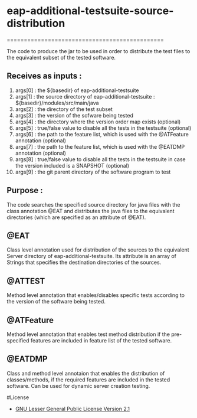 # eap-additional-testsuite-source-distribution
==============================================

The code to produce the jar to be used in order to distribute the test files to the equivalent subset of the tested software. 

Receives as inputs :
-------------------
1. args[0] : the ${basedir} of eap-additional-testsuite
2. args[1] : the source directory of eap-additional-testsuite : ${basedir}/modules/src/main/java
3. args[2] : the directory of the test subset
4. args[3] : the version of the sofware being tested
5. args[4] : the directory where the version order map exists (optional)
6. args[5] : true/false value to disable all the tests in the testsuite (optional)
7. args[6] : the path to the feature list, which is used with the @ATFeature annotation (optional)
8. args[7] : the path to the feature list, which is used with the @EATDMP annotation (optional)
9. args[8] : true/false value to disable all the tests in the testsuite in case the version included is a SNAPSHOT (optional)
10. args[9] : the git parent directory of the software program to test

Purpose :
---------
The code searches the specified source directory for java files with the class annotation @EAT and distributes the java files to the equivalent directories (which are specified as an attribute of @EAT).

@EAT
-----------------------
Class level annotation used for distribution of the sources to the equivalent Server directory of eap-additional-testsuite.
Its attribute is an array of Strings that specifies the destination directories of the sources.

@ATTEST
-------
Method level annotation that enables/disables specific tests according to the version of the software being tested.

@ATFeature
----------
Method level annotation that enables test method distribution if the pre-specified features are included in feature list of the tested software.

@EATDMP
-------
Class and method level annotaion that enables the distribution of classes/methods, if the required features are included in the tested software. Can be used for dynamic server creation testing.

#License 
* [GNU Lesser General Public License Version 2.1](http://www.gnu.org/licenses/lgpl-2.1-standalone.html)
